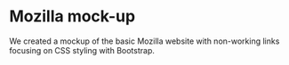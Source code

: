 # Mozilla mock-up

We created a mockup of the basic Mozilla website with non-working links focusing on CSS styling with Bootstrap.

